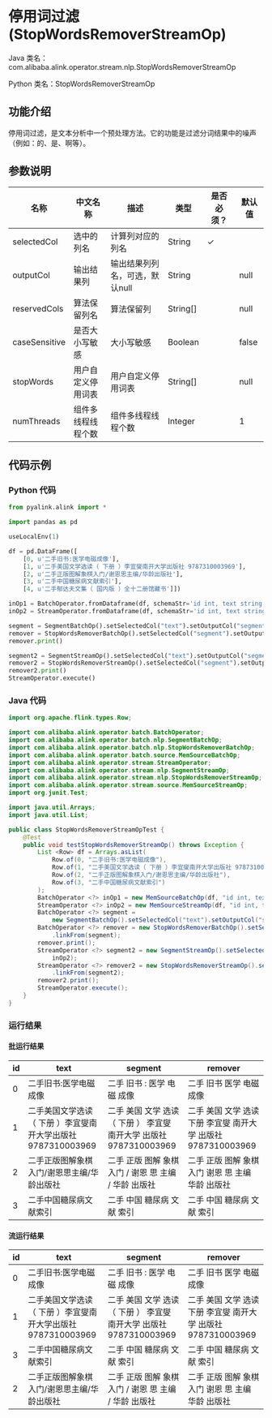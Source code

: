 # 停用词过滤 (StopWordsRemoverStreamOp)
Java 类名：com.alibaba.alink.operator.stream.nlp.StopWordsRemoverStreamOp

Python 类名：StopWordsRemoverStreamOp


## 功能介绍
停用词过滤，是文本分析中一个预处理方法。它的功能是过滤分词结果中的噪声（例如：的、是、啊等）。

## 参数说明
| 名称 | 中文名称 | 描述 | 类型 | 是否必须？ | 默认值 |
| --- | --- | --- | --- | --- | --- |
| selectedCol | 选中的列名 | 计算列对应的列名 | String | ✓ |  |
| outputCol | 输出结果列 | 输出结果列列名，可选，默认null | String |  | null |
| reservedCols | 算法保留列名 | 算法保留列 | String[] |  | null |
| caseSensitive | 是否大小写敏感 | 大小写敏感 | Boolean |  | false |
| stopWords | 用户自定义停用词表 | 用户自定义停用词表 | String[] |  | null |
| numThreads | 组件多线程线程个数 | 组件多线程线程个数 | Integer |  | 1 |



## 代码示例
### Python 代码
```python
from pyalink.alink import *

import pandas as pd

useLocalEnv(1)

df = pd.DataFrame([
    [0, u'二手旧书:医学电磁成像'],
    [1, u'二手美国文学选读（ 下册 ）李宜燮南开大学出版社 9787310003969'],
    [2, u'二手正版图解象棋入门/谢恩思主编/华龄出版社'],
    [3, u'二手中国糖尿病文献索引'],
    [4, u'二手郁达夫文集（ 国内版 ）全十二册馆藏书']])

inOp1 = BatchOperator.fromDataframe(df, schemaStr='id int, text string')
inOp2 = StreamOperator.fromDataframe(df, schemaStr='id int, text string')

segment = SegmentBatchOp().setSelectedCol("text").setOutputCol("segment").linkFrom(inOp1)
remover = StopWordsRemoverBatchOp().setSelectedCol("segment").setOutputCol("remover").linkFrom(segment)
remover.print()

segment2 = SegmentStreamOp().setSelectedCol("text").setOutputCol("segment").linkFrom(inOp2)
remover2 = StopWordsRemoverStreamOp().setSelectedCol("segment").setOutputCol("remover").linkFrom(segment2)
remover2.print()
StreamOperator.execute()
```
### Java 代码
```java
import org.apache.flink.types.Row;

import com.alibaba.alink.operator.batch.BatchOperator;
import com.alibaba.alink.operator.batch.nlp.SegmentBatchOp;
import com.alibaba.alink.operator.batch.nlp.StopWordsRemoverBatchOp;
import com.alibaba.alink.operator.batch.source.MemSourceBatchOp;
import com.alibaba.alink.operator.stream.StreamOperator;
import com.alibaba.alink.operator.stream.nlp.SegmentStreamOp;
import com.alibaba.alink.operator.stream.nlp.StopWordsRemoverStreamOp;
import com.alibaba.alink.operator.stream.source.MemSourceStreamOp;
import org.junit.Test;

import java.util.Arrays;
import java.util.List;

public class StopWordsRemoverStreamOpTest {
	@Test
	public void testStopWordsRemoverStreamOp() throws Exception {
		List <Row> df = Arrays.asList(
			Row.of(0, "二手旧书:医学电磁成像"),
			Row.of(1, "二手美国文学选读（ 下册 ）李宜燮南开大学出版社 9787310003969"),
			Row.of(2, "二手正版图解象棋入门/谢恩思主编/华龄出版社"),
			Row.of(3, "二手中国糖尿病文献索引")
		);
		BatchOperator <?> inOp1 = new MemSourceBatchOp(df, "id int, text string");
		StreamOperator <?> inOp2 = new MemSourceStreamOp(df, "id int, text string");
		BatchOperator <?> segment =
			new SegmentBatchOp().setSelectedCol("text").setOutputCol("segment").linkFrom(inOp1);
		BatchOperator <?> remover = new StopWordsRemoverBatchOp().setSelectedCol("segment").setOutputCol("remover")
			.linkFrom(segment);
		remover.print();
		StreamOperator <?> segment2 = new SegmentStreamOp().setSelectedCol("text").setOutputCol("segment").linkFrom(
			inOp2);
		StreamOperator <?> remover2 = new StopWordsRemoverStreamOp().setSelectedCol("segment").setOutputCol("remover")
			.linkFrom(segment2);
		remover2.print();
		StreamOperator.execute();
	}
}
```

### 运行结果
#### 批运行结果
id|text|segment|remover
---|----|-------|-------
0|二手旧书:医学电磁成像|二手 旧书 : 医学 电磁 成像|二手 旧书 医学 电磁 成像
1|二手美国文学选读（ 下册 ）李宜燮南开大学出版社 9787310003969|二手 美国 文学 选读 （   下册   ） 李宜燮 南开大学 出版社   9787310003969|二手 美国 文学 选读 下册 李宜燮 南开大学 出版社 9787310003969
2|二手正版图解象棋入门/谢恩思主编/华龄出版社|二手 正版 图解 象棋 入门 / 谢恩 思 主编 / 华龄 出版社|二手 正版 图解 象棋 入门 谢恩 思 主编 华龄 出版社
3|二手中国糖尿病文献索引|二手 中国 糖尿病 文献 索引|二手 中国 糖尿病 文献 索引

#### 流运行结果
id|text|segment|remover
---|----|-------|-------
0|二手旧书:医学电磁成像|二手 旧书 : 医学 电磁 成像|二手 旧书 医学 电磁 成像
1|二手美国文学选读（ 下册 ）李宜燮南开大学出版社 9787310003969|二手 美国 文学 选读 （   下册   ） 李宜燮 南开大学 出版社   9787310003969|二手 美国 文学 选读 下册 李宜燮 南开大学 出版社 9787310003969
3|二手中国糖尿病文献索引|二手 中国 糖尿病 文献 索引|二手 中国 糖尿病 文献 索引
2|二手正版图解象棋入门/谢恩思主编/华龄出版社|二手 正版 图解 象棋 入门 / 谢恩 思 主编 / 华龄 出版社|二手 正版 图解 象棋 入门 谢恩 思 主编 华龄 出版社
